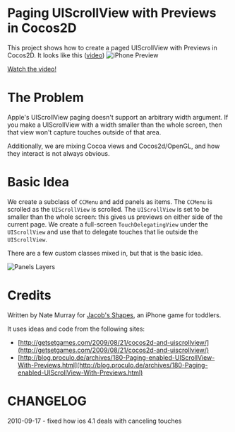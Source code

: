 # Paging UIScrollView with Previews in Cocos2D

This project shows how to create a paged UIScrollView with Previews
in Cocos2D. It looks like this ([video](http://www.youtube.com/watch?v=2IgbRzGfBHk&fmt=22))
![iPhone Preview](http://github.com/jashmenn/shapes-panels/raw/master/Resources/iphone-preview.jpg)

[Watch the video!](http://www.youtube.com/watch?v=2IgbRzGfBHk&fmt=22)

# The Problem

Apple's UIScrollView paging doesn't support an arbitrary width argument. If you
make a UIScrollView with a width smaller than the whole screen, then that view
won't capture touches outside of that area.

Additionally, we are mixing Cocoa views and Cocos2d/OpenGL, and how they interact is
not always obvious.  

# Basic Idea

We create a subclass of `CCMenu` and add panels as items. The `CCMenu` is scrolled
as the `UIScrollView` is scrolled. The `UIScrollView` is set to be smaller than
the whole screen: this gives us previews on either side of the current page.
We create a full-screen `TouchDelegatingView` under the `UIScrollView` and use
that to delegate touches that lie outside the `UIScrollView`.

There are a few custom classes mixed in, but that is the basic idea.

![Panels Layers](http://github.com/jashmenn/shapes-panels/raw/master/Resources/shapes-panels-post.jpg)

# Credits

Written by Nate Murray for [Jacob's Shapes](http://www.littlehiccup.com), an
iPhone game for toddlers.

It uses ideas and code from the following sites:

 *   [http://getsetgames.com/2009/08/21/cocos2d-and-uiscrollview/](http://getsetgames.com/2009/08/21/cocos2d-and-uiscrollview/)
 *   [http://blog.proculo.de/archives/180-Paging-enabled-UIScrollView-With-Previews.html](http://blog.proculo.de/archives/180-Paging-enabled-UIScrollView-With-Previews.html)
 

# CHANGELOG

2010-09-17 - fixed how ios 4.1 deals with canceling touches
